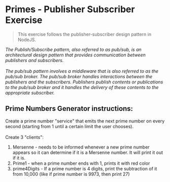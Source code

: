 # Primes - Publisher Subscriber Exercise
> This exercise follows the publisher-subscriber design pattern in NodeJS.

*The Publish/Subscribe pattern, also referred to as pub/sub, is an architectural design pattern that provides communication between publishers and subscribers.*
<br/>
<br/>
*The pub/sub pattern involves a middleware that is also referred to as the pub/sub broker. The pub/sub broker handles interactions between the publishers and the subscribers. Publishers publish contents or publications to the pub/sub broker and it handles the delivery of these contents to the appropriate subscriber.*
<br/>
## Prime Numbers Generator instructions:
Create a prime number "service" that emits the next prime number on every second (starting from 1 until a certain limit the user chooses).
<br/>
<br/>
Create 3 "clients":
1. Mersenne - needs to be informed whenever a new prime number appears so it can determine if it is a Mersenne number. It will print it out if it is.
2. Prime1 - when a prime number ends with 1, prints it with red color
3. prime4Digits - If a prime number is 4 digits, print the subtraction of it from 10,000 (like if prime number is 9973, then print 27)
